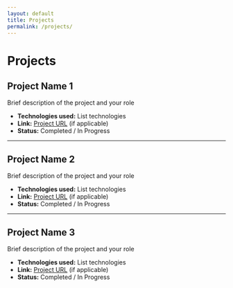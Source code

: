 ```yaml
---
layout: default
title: Projects
permalink: /projects/
---
```


# Projects

## Project Name 1
Brief description of the project and your role
- **Technologies used:** List technologies
- **Link:** [Project URL](https://your-project-link.com) (if applicable)
- **Status:** Completed / In Progress

---

## Project Name 2
Brief description of the project and your role
- **Technologies used:** List technologies
- **Link:** [Project URL](https://your-project-link.com) (if applicable)
- **Status:** Completed / In Progress

---

## Project Name 3
Brief description of the project and your role
- **Technologies used:** List technologies
- **Link:** [Project URL](https://your-project-link.com) (if applicable)
- **Status:** Completed / In Progress


